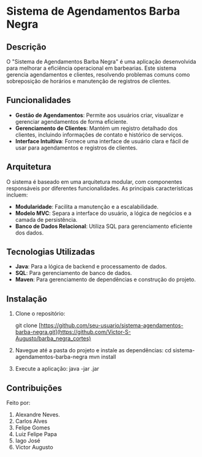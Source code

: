 # Sistema de Agendamentos Barba Negra

## Descrição

O "Sistema de Agendamentos Barba Negra" é uma aplicação desenvolvida para melhorar a eficiência operacional em barbearias. Este sistema gerencia agendamentos e clientes, resolvendo problemas comuns como sobreposição de horários e manutenção de registros de clientes.

## Funcionalidades

- **Gestão de Agendamentos**: Permite aos usuários criar, visualizar e gerenciar agendamentos de forma eficiente.
- **Gerenciamento de Clientes**: Mantém um registro detalhado dos clientes, incluindo informações de contato e histórico de serviços.
- **Interface Intuitiva**: Fornece uma interface de usuário clara e fácil de usar para agendamentos e registros de clientes.

## Arquitetura

O sistema é baseado em uma arquitetura modular, com componentes responsáveis por diferentes funcionalidades. As principais características incluem:

- **Modularidade**: Facilita a manutenção e a escalabilidade.
- **Modelo MVC**: Separa a interface do usuário, a lógica de negócios e a camada de persistência.
- **Banco de Dados Relacional**: Utiliza SQL para gerenciamento eficiente dos dados.

## Tecnologias Utilizadas

- **Java**: Para a lógica de backend e processamento de dados.
- **SQL**: Para gerenciamento de banco de dados.
- **Maven**: Para gerenciamento de dependências e construção do projeto.

## Instalação

1. Clone o repositório:

   git clone [https://github.com/seu-usuario/sistema-agendamentos-barba-negra.git](https://github.com/Victor-S-Augusto/barba_negra_cortes)

2. Navegue até a pasta do projeto e instale as dependências:
   cd sistema-agendamentos-barba-negra
   mvn install

3. Execute a aplicação:
   java -jar <nome-do-arquivo>.jar
   
## Contribuições

Feito por:

1. Alexandre Neves.
2. Carlos Alves
3. Felipe Gomes
4. Luiz Felipe Papa
5. Iago José
6. Victor Augusto
